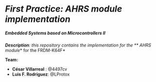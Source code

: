# ***First Practice: AHRS module implementation***
##### ***Embedded Systems based on Microcontrollers II***

***Description**: this repository contains the implementation for the ** AHRS module** for the FRDM-K64F*

**Team:** 
- **César Villarreal** : @4497cv
- **Luis F. Rodríguez**: @LProtox






